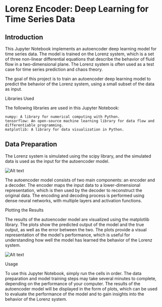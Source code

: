 # Lorenz Encoder: Deep Learning for Time Series Data

## Introduction

This Jupyter Notebook implements an autoencoder deep learning model for time series data. The model is trained on the Lorenz system, which is a set of three non-linear differential equations that describe the behavior of fluid flow in a two-dimensional plane. The Lorenz system is often used as a test case for time series prediction and chaos theory.

The goal of this project is to train an autoencoder deep learning model to predict the behavior of the Lorenz system, using a small subset of the data as input. 


Libraries Used

The following libraries are used in this Jupyter Notebook:

    numpy: A library for numerical computing with Python.
    tensorflow: An open-source machine learning library for data flow and differentiable programming.
    matplotlib: A library for data visualization in Python.

## Data Preparation

The Lorenz system is simulated using the scipy library, and the simulated data is used as the input for the autoencoder model.

![Alt text](https://github.com/shahin1009/Lorenze-AutoEncoder-DeepLearning/blob/main/pics/training.png "training")

The autoencoder model consists of two main components: an encoder and a decoder. The encoder maps the input data to a lower-dimensional representation, which is then used by the decoder to reconstruct the original data. The encoding and decoding process is performed using dense neural networks, with multiple layers and activation functions.


Plotting the Results

The results of the autoencoder model are visualized using the matplotlib library. The plots show the predicted output of the model and the true output, as well as the error between the two. The plots provide a visual representation of the model's performance, which is useful for understanding how well the model has learned the behavior of the Lorenz system.

![Alt text](https://github.com/shahin1009/Lorenze-AutoEncoder-DeepLearning/blob/main/pics/pred_new.png "Prediction")

Usage

To use this Jupyter Notebook, simply run the cells in order. The data preparation and model training steps may take several minutes to complete, depending on the performance of your computer. The results of the autoencoder model will be displayed in the form of plots, which can be used to evaluate the performance of the model and to gain insights into the behavior of the Lorenz system.
